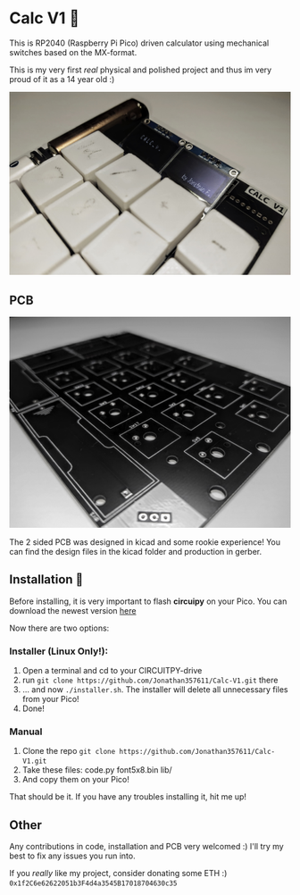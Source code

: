 # Calc V1 🧮

This is RP2040 (Raspberry Pi Pico) driven calculator using mechanical switches based on the MX-format.

This is my very first *real* physical and polished project and thus im very proud of it as a 14 year old :)

![alt text](./images/img1.jpg)

## PCB

![alt text](./images/img2.jpg)

The 2 sided PCB was designed in kicad and some rookie experience!
You can find the design files in the kicad folder and production in gerber.


## Installation 📀

Before installing, it is very important to flash **circuipy** on your Pico. You can download the newest version [here](https://circuitpython.org/board/raspberry_pi_pico/)

Now there are two options:

### Installer (Linux Only!):

1. Open a terminal and cd to your CIRCUITPY-drive
2. run ```git clone https://github.com/Jonathan357611/Calc-V1.git``` there
3. ... and now ```./installer.sh```. The installer will delete all unnecessary files from your Pico!
4. Done!

### Manual

1. Clone the repo ```git clone https://github.com/Jonathan357611/Calc-V1.git```
2. Take these files: code.py font5x8.bin lib/
3. And copy them on your Pico!

That should be it. If you have any troubles installing it, hit me up!

## Other

Any contributions in code, installation and PCB very welcomed :)
I'll try my best to fix any issues you run into.

If you *really* like my project, consider donating some ETH :)
```0x1f2C6e62622051b3F4d4a3545B17018704630c35```